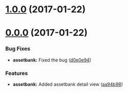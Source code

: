 <a name="1.0.0"></a>
# [1.0.0](https://github.com/happylinks/test/compare/v0.0.0...v1.0.0) (2017-01-22)



<a name="0.0.0"></a>
# [0.0.0](https://github.com/happylinks/test/compare/aa94b98...v0.0.0) (2017-01-22)


### Bug Fixes

* **assetbank:** Fixed the bug ([d0e0e94](https://github.com/happylinks/test/commit/d0e0e94))


### Features

* **assetbank:** Added assetbank detail view ([aa94b98](https://github.com/happylinks/test/commit/aa94b98))



